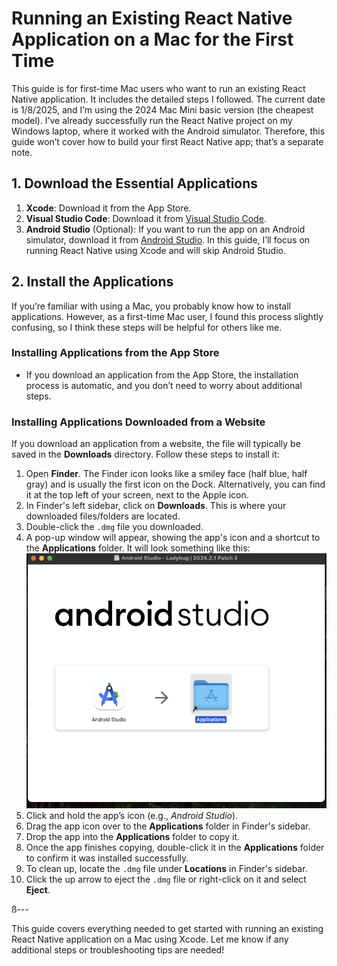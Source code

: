 # Running an Existing React Native Application on a Mac for the First Time

This guide is for first-time Mac users who want to run an existing React Native application. It includes the detailed steps I followed. The current date is 1/8/2025, and I’m using the 2024 Mac Mini basic version (the cheapest model). I’ve already successfully run the React Native project on my Windows laptop, where it worked with the Android simulator. Therefore, this guide won’t cover how to build your first React Native app; that’s a separate note.

## 1. Download the Essential Applications

1. **Xcode**: Download it from the App Store.
2. **Visual Studio Code**: Download it from [Visual Studio Code](https://code.visualstudio.com).
3. **Android Studio** (Optional): If you want to run the app on an Android simulator, download it from [Android Studio](https://developer.android.com/studio). In this guide, I’ll focus on running React Native using Xcode and will skip Android Studio.

## 2. Install the Applications

If you’re familiar with using a Mac, you probably know how to install applications. However, as a first-time Mac user, I found this process slightly confusing, so I think these steps will be helpful for others like me.

### Installing Applications from the App Store
- If you download an application from the App Store, the installation process is automatic, and you don’t need to worry about additional steps.

### Installing Applications Downloaded from a Website
If you download an application from a website, the file will typically be saved in the **Downloads** directory. Follow these steps to install it:

1. Open **Finder**. The Finder icon looks like a smiley face (half blue, half gray) and is usually the first icon on the Dock. Alternatively, you can find it at the top left of your screen, next to the Apple icon.
2. In Finder's left sidebar, click on **Downloads**. This is where your downloaded files/folders are located.
3. Double-click the `.dmg` file you downloaded.
4. A pop-up window will appear, showing the app's icon and a shortcut to the **Applications** folder. It will look something like this: ![alt text](image.png)
5. Click and hold the app’s icon (e.g., *Android Studio*).
6. Drag the app icon over to the **Applications** folder in Finder's sidebar.
7. Drop the app into the **Applications** folder to copy it.
8. Once the app finishes copying, double-click it in the **Applications** folder to confirm it was installed successfully.
9. To clean up, locate the `.dmg` file under **Locations** in Finder's sidebar.
10. Click the up arrow to eject the `.dmg` file or right-click on it and select **Eject**.

ß---

This guide covers everything needed to get started with running an existing React Native application on a Mac using Xcode. Let me know if any additional steps or troubleshooting tips are needed!
